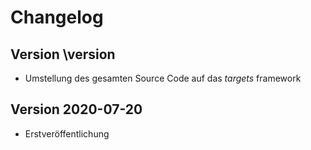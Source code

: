 # Changelog

## Version \version

- Umstellung des gesamten Source Code auf das *targets* framework

## Version 2020-07-20

- Erstveröffentlichung
